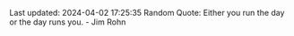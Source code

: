 Last updated: 2024-04-02 17:25:35
Random Quote: Either you run the day or the day runs you. - Jim Rohn